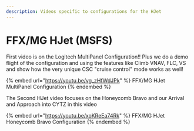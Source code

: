 ```yaml
---
description: Videos specific to configurations for the HJet
---
```


# FFX/MG HJet (MSFS)

First video is on the Logitech MultiPanel Configuration!!  Plus we do a demo flight of the configuration and using the features like Climb VNAV, FLC, VS and show how the very unique CSC "cruise control" mode works as well!

{% embed url="https://youtu.be/vg_zHfWdJPk" %}
FFX/MG HJet MultiPanel Configuration
{% endembed %}

The Second HJet video focuses on the Honeycomb Bravo and our Arrival and Approach into CYTZ in this video

{% embed url="https://youtu.be/xoKReEa74Rk" %}
FFX/MG HJet Honeycomb Bravo Configuration
{% endembed %}

